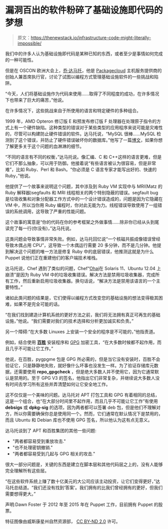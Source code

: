 # 漏洞百出的软件粉碎了基础设施即代码的梦想

> 原文：<https://thenewstack.io/infrastructure-code-might-literally-impossible/>

我们中的许多人认为基础设施即代码是某种已知的东西，或者至少是事情如何完成的一种可能性。

但是在 OSCON 欧洲大会上，[乔·达马托](https://twitter.com/joedamato)，他是 [Packagecloud](https://packagecloud.io/) 主机服务提供商的创始人兼首席执行官，讨论了试图以编程方式管理基础设施软件的一些挑战和陷阱。

“今天，人们将基础设施作为代码来使用……取得了不同程度的成功，在许多情况下也带来了巨大的痛苦，”他说。

在许多情况下，这些挑战来自于所使用的语言和特定硬件的多种组合。

1999 年，AMD Opteron 修订版 E 和预发布修订版 F 处理器在处理原子指令的方式上有一个硬件缺陷。这种类型的错误对于某些类型的应用程序来说可能是灾难性的，尽管可以构建防止硬件错误的软件。达马托说，“MySQL 很棒……MySQL 检测到了这个错误，并防止了硬件错误破坏你的数据库。”他写了一篇[博文](http://timetobleed.com/mysql-doesnt-always-suck-this-time-its-amd/)，如果你想了解更多关于这个问题的血淋淋的细节。

“不同的语言有不同的权衡，”达马托说。像汇编、C 和 C++这样的语言更难，但是它们不那么抽象，可以用于防御。他接着说“有些语言被认为很容易，但是非常难”，比如 Ruby、Perl 和 Bash。“你必须是 C 语言专家才能写出好的、快速的 Ruby，”他说。

他提供了一个故事来说明这个问题，其中涉及到 Ruby VM 实现中与 MRI(Matz 的 Ruby 解释器)segfaults 和 MRI 线程相关的两个特别隐蔽的错误。segfault bug 是垃圾收集和对象分配器工作方式中的一个设计错误造成的，问题是因为它隐藏在 VM 中，所以当你用 Ruby 编程时，你对此无能为力。线程错误导致使用了一组错误的系统调用，这导致了严重的性能问题。

这个故事的寓意是“你的代码在你的参考框架之外做事情……除非你已经从头到尾读完了每一行(你没有)，”达马托说。

这类问题会导致事情非常失败。例如，达马托回忆说“一个核磁共振成像错误曾经导致木偶占用 CPU”，这导致一个木偶运行需要 20 多分钟，而不是几分钟。他提到解决这个问题的唯一方法是修复 Ruby 中的底层错误，他推测这就是为什么 Puppet 说他们正在重建他们的客户端技术堆栈。

达马托说，Chef 遇到了类似的问题，Chef“[Ohai](https://docs.chef.io/ohai.html)在 Solaris 11、Ubuntu 12.04 上崩溃”是因为 Ruby VM 中的垃圾收集错误。解决方法是禁用垃圾收集器，完成所有工作，然后重新启用垃圾收集器。换句话说，“解决方法是禁用该语言的一个主要特性。”

诸如此类问题的结果是，它们使得以编程方式改变您的基础设施的想法变得极其困难，如果不是完全可能的话。

“在我们找到建造计算机系统的更好方法之前，我们将无法拥有真正可再生的基础设施，”他说。“我们需要对我们的技术选择和分析更加诚实和负责。”

另一个障碍:“在大多数 Linuxes 上安装一个安全的程序是不可能的，”他指责道。

例如，结合使用 **[百胜](https://access.redhat.com/solutions/9934)** 安装程序和 [GPG](https://www.gnupg.org/) 加密工具，“在大多数时候都不起作用，而且几乎不可能让它工作。”

他说，在百胜，pygpgme 包是 GPG 所必需的，但是当它没有安装时，百胜不会验证它，只是静静地失败，就好像什么坏事也没发生一样。为了验证存储库元数据，还需要使用 **repo_gpgcheck** ，但是绝大多数人并不使用它，因为它通常默认是禁用的。至于 GPG V3 的签名，他指出它们非常复杂，并继续说大多数人没有时间去学习所有这些并弄清楚如何让它安全地工作。

这不仅仅是一个美味的问题。达马托对 APT 打包工具和 GPG 有着相同的总结，这是一个组合，也“在大部分时间里不起作用，而且几乎不可能让它工作”有使用 **debsigs** 或 **dpkg-sig** 的选项，因为两者都可以签署 deb 包，但是他们不理解对方，所以你需要确保你总是使用同一个。然而，它们通常在默认情况下是禁用的，而且 Ubuntu 和 Debian 库也不使用 GPG 签名，所以他认为这有点无意义。

达马托谈到了 APT 和百胜集团的其他一些问题:

*   "两者都容易受到重放攻击."
*   "也不处理密钥撤销."
*   "两者都容易受到几起与 GPG 相关的攻击."

很大一部分问题是，关键的东西是建立在脚本层和其他代码层之上的，没有人能够完全理解所有这些层。

“在这些软件系统上赚了数十亿美元的大公司应该主动投资，让它们变得更好，”达马托总结道。“我们还没有找到‘答案’。我们拥有的比我们曾经拥有的更好，但我们需要想得更大。”

声明:Dawn Foster 于 2012 年至 2015 年在 Puppet 工作，目前拥有 Puppet 的股票。

特征图像由威斯康星州自然资源部， [CC BY-ND 2.0](https://creativecommons.org/licenses/by-nd/2.0/) 许可。

<svg xmlns:xlink="http://www.w3.org/1999/xlink" viewBox="0 0 68 31" version="1.1"><title>Group</title> <desc>Created with Sketch.</desc></svg>